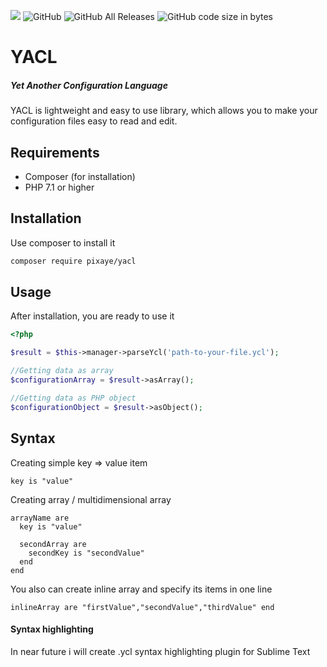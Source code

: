 ![](https://img.shields.io/badge/coverage-94%25-green)
![GitHub](https://img.shields.io/github/license/pixaye/yacl)
![GitHub All Releases](https://img.shields.io/github/downloads/pixaye/yacl/total)
![GitHub code size in bytes](https://img.shields.io/github/languages/code-size/pixaye/yacl)

# YACL
##### Yet Another Configuration Language

YACL is lightweight and easy to use library, which allows you to make your configuration files easy to read and edit. 

## Requirements

- Composer (for installation)
- PHP 7.1 or higher

## Installation

Use composer to install it

````bash
composer require pixaye/yacl
````

## Usage

After installation, you are ready to use it

````php
<?php

$result = $this->manager->parseYcl('path-to-your-file.ycl');

//Getting data as array
$configurationArray = $result->asArray();

//Getting data as PHP object
$configurationObject = $result->asObject();
````

## Syntax

Creating simple key => value item

````
key is "value"
````

Creating array / multidimensional array

````
arrayName are
  key is "value"
  
  secondArray are
    secondKey is "secondValue"
  end
end
````

You also can create inline array and specify its items in one line

````
inlineArray are "firstValue","secondValue","thirdValue" end
````

#### Syntax highlighting

In near future i will create .ycl syntax highlighting plugin for Sublime Text
